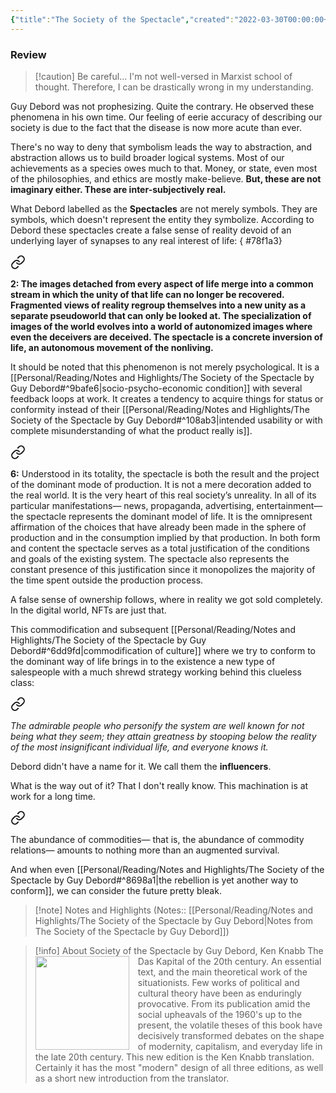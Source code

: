 ```yaml
---
{"title":"The Society of the Spectacle","created":"2022-03-30T00:00:00+06:00","updated":"2023-03-23T01:35:28+06:00","read_count":1,"authors":["Guy Debord","Donald Nicholson-Smith"],"isbn10":942299795,"status":"Read","rating":5,"reviewed":true,"cover":"https://i.gr-assets.com/images/S/compressed.photo.goodreads.com/books/1370746722l/381440.jpg","dg-publish":true,"dg-note-icon":2,"dg-metatags":{"og:image":"https://i.gr-assets.com/images/S/compressed.photo.goodreads.com/books/1370746722l/381440.jpg"},"tags":["sociology","economics","marxism"],"log":[{"status":"Read","timestamp":"2022-04-25T00:00:00+06:00"},{"status":"To Read","timestamp":"2022-03-30T00:00:00+06:00"}],"dg-path":"Reading/Books/Read/The Society of the Spectacle by Guy Debord.md","permalink":"/reading/books/read/the-society-of-the-spectacle-by-guy-debord/","metatags":{"og:image":"https://i.gr-assets.com/images/S/compressed.photo.goodreads.com/books/1370746722l/381440.jpg"},"dgPassFrontmatter":true,"noteIcon":2}
---
```


### Review

> [!caution] Be careful…
> I'm not well-versed in Marxist school of thought. Therefore, I can be drastically wrong in my understanding.

Guy Debord was not prophesizing. Quite the contrary. He observed these phenomena in his own time. Our feeling of eerie accuracy of describing our society is due to the fact that the disease is now more acute than ever.

There's no way to deny that symbolism leads the way to abstraction, and abstraction allows us to build broader logical systems. Most of our achievements as a species owes much to that. Money, or state, even most of the philosophies, and ethics are mostly make-believe. **But, these are not imaginary either. These are inter-subjectively real.**

What Debord labelled as the **Spectacles** are not merely symbols. They are symbols, which doesn't represent the entity they symbolize. According to Debord these spectacles create a false sense of reality devoid of an underlying layer of synapses to any real interest of life:
{ #78f1a3}



<div class="transclusion internal-embed is-loaded"><a class="markdown-embed-link" href="/reading/notes-and-highlights/the-society-of-the-spectacle-by-guy-debord/#20c0a7" aria-label="Open link"><svg xmlns="http://www.w3.org/2000/svg" width="24" height="24" viewBox="0 0 24 24" fill="none" stroke="currentColor" stroke-width="2" stroke-linecap="round" stroke-linejoin="round" class="svg-icon lucide-link"><path d="M10 13a5 5 0 0 0 7.54.54l3-3a5 5 0 0 0-7.07-7.07l-1.72 1.71"></path><path d="M14 11a5 5 0 0 0-7.54-.54l-3 3a5 5 0 0 0 7.07 7.07l1.71-1.71"></path></svg></a><div class="markdown-embed">



**2: The images detached from every aspect of life merge into a common stream in which the unity of that life can no longer be recovered. Fragmented views of reality regroup themselves into a new unity as a separate pseudoworld that can only be looked at. The specialization of images of the world evolves into a world of autonomized images where even the deceivers are deceived. The spectacle is a concrete inversion of life, an autonomous movement of the nonliving.** 

</div></div>


It should be noted that this phenomenon is not merely psychological. It is a [[Personal/Reading/Notes and Highlights/The Society of the Spectacle by Guy Debord#^9bafe6\|socio-psycho-economic condition]] with several feedback loops at work. It creates a tendency to acquire things for status or conformity instead of their [[Personal/Reading/Notes and Highlights/The Society of the Spectacle by Guy Debord#^108ab3\|intended usability or with complete misunderstanding of what the product really is]].


<div class="transclusion internal-embed is-loaded"><a class="markdown-embed-link" href="/reading/notes-and-highlights/the-society-of-the-spectacle-by-guy-debord/#213149" aria-label="Open link"><svg xmlns="http://www.w3.org/2000/svg" width="24" height="24" viewBox="0 0 24 24" fill="none" stroke="currentColor" stroke-width="2" stroke-linecap="round" stroke-linejoin="round" class="svg-icon lucide-link"><path d="M10 13a5 5 0 0 0 7.54.54l3-3a5 5 0 0 0-7.07-7.07l-1.72 1.71"></path><path d="M14 11a5 5 0 0 0-7.54-.54l-3 3a5 5 0 0 0 7.07 7.07l1.71-1.71"></path></svg></a><div class="markdown-embed">



**6:** Understood in its totality, the spectacle is both the result and the project of the dominant mode of production. It is not a mere decoration added to the real world. It is the very heart of this real society’s unreality. In all of its particular manifestations— news, propaganda, advertising, entertainment— the spectacle represents the dominant model of life. It is the omnipresent affirmation of the choices that have already been made in the sphere of production and in the consumption implied by that production. In both form and content the spectacle serves as a total justification of the conditions and goals of the existing system. The spectacle also represents the constant presence of this justification since it monopolizes the majority of the time spent outside the production process. 

</div></div>


A false sense of ownership follows, where in reality we got sold completely. In the digital world, NFTs are just that.

This commodification and subsequent [[Personal/Reading/Notes and Highlights/The Society of the Spectacle by Guy Debord#^6dd9fd\|commodification of culture]] where we try to conform to the dominant way of life brings in to the existence a new type of salespeople with a much shrewd strategy working behind this clueless class:


<div class="transclusion internal-embed is-loaded"><a class="markdown-embed-link" href="/reading/notes-and-highlights/the-society-of-the-spectacle-by-guy-debord/#c8ba7e" aria-label="Open link"><svg xmlns="http://www.w3.org/2000/svg" width="24" height="24" viewBox="0 0 24 24" fill="none" stroke="currentColor" stroke-width="2" stroke-linecap="round" stroke-linejoin="round" class="svg-icon lucide-link"><path d="M10 13a5 5 0 0 0 7.54.54l3-3a5 5 0 0 0-7.07-7.07l-1.72 1.71"></path><path d="M14 11a5 5 0 0 0-7.54-.54l-3 3a5 5 0 0 0 7.07 7.07l1.71-1.71"></path></svg></a><div class="markdown-embed">



_The admirable people who personify the system are well known for not being what they seem; they attain greatness by stooping below the reality of the most insignificant individual life, and everyone knows it._ 

</div></div>


Debord didn't have a name for it. We call them the **influencers**.

What is the way out of it? That I don't really know. This machination is at work for a long time.


<div class="transclusion internal-embed is-loaded"><a class="markdown-embed-link" href="/reading/notes-and-highlights/the-society-of-the-spectacle-by-guy-debord/#2b36ce" aria-label="Open link"><svg xmlns="http://www.w3.org/2000/svg" width="24" height="24" viewBox="0 0 24 24" fill="none" stroke="currentColor" stroke-width="2" stroke-linecap="round" stroke-linejoin="round" class="svg-icon lucide-link"><path d="M10 13a5 5 0 0 0 7.54.54l3-3a5 5 0 0 0-7.07-7.07l-1.72 1.71"></path><path d="M14 11a5 5 0 0 0-7.54-.54l-3 3a5 5 0 0 0 7.07 7.07l1.71-1.71"></path></svg></a><div class="markdown-embed">



The abundance of commodities— that is, the abundance of commodity relations— amounts to nothing more than an augmented survival. 

</div></div>


And when even [[Personal/Reading/Notes and Highlights/The Society of the Spectacle by Guy Debord#^8698a1\|the rebellion is yet another way to conform]], we can consider the future pretty bleak.

> [!note] Notes and Highlights
> (Notes:: [[Personal/Reading/Notes and Highlights/The Society of the Spectacle by Guy Debord\|Notes from The Society of the Spectacle by Guy Debord]])

> [!info] About Society of the Spectacle by Guy Debord, Ken Knabb
><img src="https://books.google.com/books/content?id=DaK5AAAAIAAJ&printsec=frontcover&img=1&zoom=1&source=gbs_api" style="float: left; margin-right: 1em;width: 150px; height: auto;" /> The Das Kapital of the 20th century. An essential text, and the main theoretical work of the situationists. Few works of political and cultural theory have been as enduringly provocative. From its publication amid the social upheavals of the 1960's up to the present, the volatile theses of this book have decisively transformed debates on the shape of modernity, capitalism, and everyday life in the late 20th century. This new edition is the Ken Knabb translation. Certainly it has the most "modern" design of all three editions, as well as a short new introduction from the translator.
